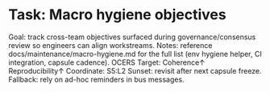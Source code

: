 # Task: Macro hygiene objectives
Goal: track cross-team objectives surfaced during governance/consensus review so engineers can align workstreams.
Notes: reference docs/maintenance/macro-hygiene.md for the full list (env hygiene helper, CI integration, capsule cadence).
OCERS Target: Coherence↑ Reproducibility↑
Coordinate: S5:L2
Sunset: revisit after next capsule freeze.
Fallback: rely on ad-hoc reminders in bus messages.
